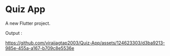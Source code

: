 # Quiz App

A new Flutter project.

Output : 

https://github.com/virajjagtap2003/Quiz-App/assets/124623303/d3ba9213-985e-455a-a167-b709c8e5536e

